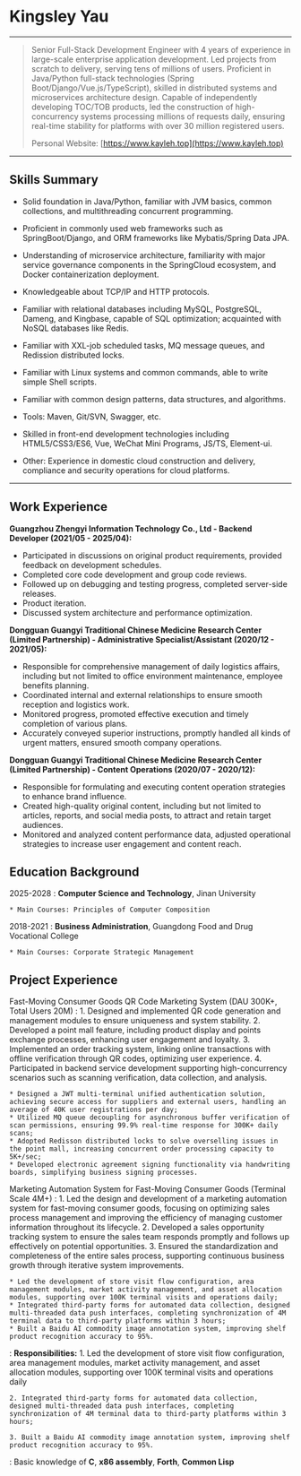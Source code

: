 Kingsley Yau
============

----

> Senior Full-Stack Development Engineer with 4 years of experience in large-scale enterprise application development. Led projects from scratch to delivery, serving tens of millions of users. Proficient in Java/Python full-stack technologies (Spring Boot/Django/Vue.js/TypeScript), skilled in distributed systems and microservices architecture design. Capable of independently developing TOC/TOB products, led the construction of high-concurrency systems processing millions of requests daily, ensuring real-time stability for platforms with over 30 million registered users.
>
> Personal Website: [https://www.kayleh.top](https://www.kayleh.top)
>

----

Skills Summary
----------------------------------------

* Solid foundation in Java/Python, familiar with JVM basics, common collections, and multithreading concurrent programming.

* Proficient in commonly used web frameworks such as SpringBoot/Django, and ORM frameworks like Mybatis/Spring Data JPA.

* Understanding of microservice architecture, familiarity with major service governance components in the SpringCloud ecosystem, and Docker containerization deployment.

* Knowledgeable about TCP/IP and HTTP protocols.

* Familiar with relational databases including MySQL, PostgreSQL, Dameng, and Kingbase, capable of SQL optimization; acquainted with NoSQL databases like Redis.

* Familiar with XXL-job scheduled tasks, MQ message queues, and Redission distributed locks.

* Familiar with Linux systems and common commands, able to write simple Shell scripts.

* Familiar with common design patterns, data structures, and algorithms.

* Tools: Maven, Git/SVN, Swagger, etc.

* Skilled in front-end development technologies including HTML5/CSS3/ES6, Vue, WeChat Mini Programs, JS/TS, Element-ui.

* Other: Experience in domestic cloud construction and delivery, compliance and security operations for cloud platforms.

----

Work Experience
----------

**Guangzhou Zhengyi Information Technology Co., Ltd - Backend Developer (2021/05 - 2025/04):**

* Participated in discussions on original product requirements, provided feedback on development schedules.
* Completed core code development and group code reviews.
* Followed up on debugging and testing progress, completed server-side releases.
* Product iteration.
* Discussed system architecture and performance optimization.

**Dongguan Guangyi Traditional Chinese Medicine Research Center (Limited Partnership) - Administrative Specialist/Assistant (2020/12 - 2021/05):**

* Responsible for comprehensive management of daily logistics affairs, including but not limited to office environment maintenance, employee benefits planning.
* Coordinated internal and external relationships to ensure smooth reception and logistics work.
* Monitored progress, promoted effective execution and timely completion of various plans.
* Accurately conveyed superior instructions, promptly handled all kinds of urgent matters, ensured smooth company operations.

**Dongguan Guangyi Traditional Chinese Medicine Research Center (Limited Partnership) - Content Operations (2020/07 - 2020/12):**

* Responsible for formulating and executing content operation strategies to enhance brand influence.
* Created high-quality original content, including but not limited to articles, reports, and social media posts, to attract and retain target audiences.
* Monitored and analyzed content performance data, adjusted operational strategies to increase user engagement and content reach.

Education Background
---------

2025-2028
:   **Computer Science and Technology**, Jinan University

    * Main Courses: Principles of Computer Composition

2018-2021
:   **Business Administration**, Guangdong Food and Drug Vocational College

    * Main Courses: Corporate Strategic Management

Project Experience
--------------------

Fast-Moving Consumer Goods QR Code Marketing System (DAU 300K+, Total Users 20M)
:   1. Designed and implemented QR code generation and management modules to ensure uniqueness and system stability.
    2. Developed a point mall feature, including product display and points exchange processes, enhancing user engagement and loyalty.
    3. Implemented an order tracking system, linking online transactions with offline verification through QR codes, optimizing user experience.
    4. Participated in backend service development supporting high-concurrency scenarios such as scanning verification, data collection, and analysis.

    * Designed a JWT multi-terminal unified authentication solution, achieving secure access for suppliers and external users, handling an average of 40K user registrations per day;
    * Utilized MQ queue decoupling for asynchronous buffer verification of scan permissions, ensuring 99.9% real-time response for 300K+ daily scans;
    * Adopted Redisson distributed locks to solve overselling issues in the point mall, increasing concurrent order processing capacity to 5K+/sec;
    * Developed electronic agreement signing functionality via handwriting boards, simplifying business signing processes.

Marketing Automation System for Fast-Moving Consumer Goods (Terminal Scale 4M+)
:   1. Led the design and development of a marketing automation system for fast-moving consumer goods, focusing on optimizing sales process management and improving the efficiency of managing customer information throughout its lifecycle.
    2. Developed a sales opportunity tracking system to ensure the sales team responds promptly and follows up effectively on potential opportunities.
    3. Ensured the standardization and completeness of the entire sales process, supporting continuous business growth through iterative system improvements.

    * Led the development of store visit flow configuration, area management modules, market activity management, and asset allocation modules, supporting over 100K terminal visits and operations daily;
    * Integrated third-party forms for automated data collection, designed multi-threaded data push interfaces, completing synchronization of 4M terminal data to third-party platforms within 3 hours;
    * Built a Baidu AI commodity image annotation system, improving shelf product recognition accuracy to 95%.

:   **Responsibilities:**
    1. Led the development of store visit flow configuration, area management modules, market activity management, and asset allocation modules, supporting over 100K terminal visits and operations daily

    2. Integrated third-party forms for automated data collection, designed multi-threaded data push interfaces, completing synchronization of 4M terminal data to third-party platforms within 3 hours;
    
    3. Built a Baidu AI commodity image annotation system, improving shelf product recognition accuracy to 95%.

:   Basic knowledge of **C**, **x86 assembly**, **Forth**, **Common Lisp**

```
